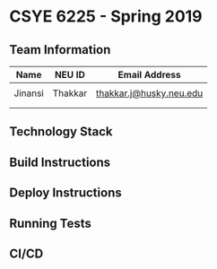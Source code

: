 # CSYE 6225 - Spring 2019

## Team Information

| Name | NEU ID | Email Address |
| --- | --- | --- |
| | | |
| Jinansi | Thakkar | thakkar.j@husky.neu.edu |
| | | |
| | | |

## Technology Stack


## Build Instructions


## Deploy Instructions


## Running Tests


## CI/CD


